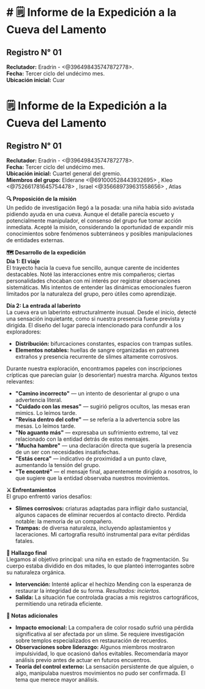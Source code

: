 # # 🗒️ Informe de la Expedición a la Cueva del Lamento
## **Registro N° 01**  
**Reclutador:** Eradrin - <@396498435747872778>.  
**Fecha:** Tercer ciclo del undécimo mes.  
**Ubicación inicial:** Cuar

# 🗒️ Informe de la Expedición a la Cueva del Lamento
## **Registro N° 01**  
**Reclutador:** Eradrin - <@396498435747872778>.  
**Fecha:** Tercer ciclo del undécimo mes.  
**Ubicación inicial:** Cuartel general del gremio.  
**Miembros del grupo:** Elderane <@691000528443932695> , Kleo <@752661781645754478> , Israel <@356689739631558656> , Atlas

**🔍 Proposición de la misión**  
Un pedido de investigación llegó a la posada: una niña había sido avistada pidiendo ayuda en una cueva. Aunque el detalle parecía escueto y potencialmente manipulador, el consenso del grupo fue tomar acción inmediata. Acepté la misión, considerando la oportunidad de expandir mis conocimientos sobre fenómenos subterráneos y posibles manipulaciones de entidades externas.

**🗺️ Desarrollo de la expedición**  
**Día 1: El viaje**  
El trayecto hacia la cueva fue sencillo, aunque carente de incidentes destacables. Noté las interacciones entre mis compañeros; ciertas personalidades chocaban con mi interés por registrar observaciones sistemáticas. Mis intentos de entender las dinámicas emocionales fueron limitados por la naturaleza del grupo, pero útiles como aprendizaje.  

**Día 2: La entrada al laberinto**  
La cueva era un laberinto estructuralmente inusual. Desde el inicio, detecté una sensación inquietante, como si nuestra presencia fuese prevista y dirigida. El diseño del lugar parecía intencionado para confundir a los exploradores:  
- **Distribución:** bifurcaciones constantes, espacios con trampas sutiles.  
- **Elementos notables:** huellas de sangre organizadas en patrones extraños y presencia recurrente de slimes altamente corrosivos.  

Durante nuestra exploración, encontramos papeles con inscripciones crípticas que parecían guiar (o desorientar) nuestra marcha. Algunos textos relevantes:  
- **"Camino incorrecto"** — un intento de desorientar al grupo o una advertencia literal.
- **"Cuidado con las mesas"** — sugirió peligros ocultos, las mesas eran mimics. Lo leímos tarde.
- **"Revisa dentro del cofre"** — se refería a la advertencia sobre las mesas. Lo leímos tarde.
- **"No aguanto más"** — expresaba un sufrimiento extremo, tal vez relacionado con la entidad detrás de estos mensajes.
- **"Mucha hambre"** — una declaración directa que sugería la presencia de un ser con necesidades insatisfechas.
- **"Estás cerca"** — indicativo de proximidad a un punto clave, aumentando la tensión del grupo.
- **"Te encontré"** — el mensaje final, aparentemente dirigido a nosotros, lo que sugiere que la entidad observaba nuestros movimientos.

**⚔️ Enfrentamientos**  
El grupo enfrentó varios desafíos:  
- **Slimes corrosivos:** criaturas adaptadas para infligir daño sustancial, algunos capaces de eliminar recuerdos al contacto directo. Pérdida notable: la memoria de un compañero.  
- **Trampas:** de diversa naturaleza, incluyendo aplastamientos y laceraciones. Mi cartografía resultó instrumental para evitar pérdidas fatales.  

**🏁 Hallazgo final**  
Llegamos al objetivo principal: una niña en estado de fragmentación. Su cuerpo estaba dividido en dos mitades, lo que planteó interrogantes sobre su naturaleza orgánica.  
- **Intervención:** Intenté aplicar el hechizo Mending con la esperanza de restaurar la integridad de su forma. *Resultados: inciertos.*  
- **Salida:** La situación fue controlada gracias a mis registros cartográficos, permitiendo una retirada eficiente.

**📝 Notas adicionales**  
- **Impacto emocional:** La compañera de color rosado sufrió una pérdida significativa al ser afectada por un slime. Se requiere investigación sobre templos especializados en restauración de recuerdos.  
- **Observaciones sobre liderazgo:** Algunos miembros mostraron impulsividad, lo que ocasionó daños evitables. Recomendaría mayor análisis previo antes de actuar en futuros encuentros.  
- **Teoría del control externo:** La sensación persistente de que alguien, o algo, manipulaba nuestros movimientos no pudo ser confirmada. El tema que merece mayor análisis.

